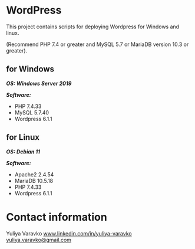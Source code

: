 # WordPress
This project contains scripts for deploying Wordpress for Windows and linux.

(Recommend PHP 7.4 or greater and MySQL 5.7 or MariaDB version 10.3 or greater).
## for Windows
**_OS: Windows Server 2019_**

**_Software:_**
- PHP 7.4.33
- MySQL 5.7.40 
- Wordpress 6.1.1
## for Linux
**_OS: Debian 11_**

**_Software:_**
- Apache2 2.4.54
- MariaDB 10.5.18
- PHP 7.4.33
- Wordpress 6.1.1 
# Contact information
Yuliya Varavko
www.linkedin.com/in/yuliya-varavko
yuliya.varavko@gmail.com
